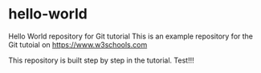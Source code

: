 # hello-world
Hello World repository for Git tutorial
This is an example repository for the Git tutoial on https://www.w3schools.com

This repository is built step by step in the tutorial.
Test!!!
